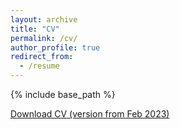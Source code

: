 ```yaml
---
layout: archive
title: "CV"
permalink: /cv/
author_profile: true
redirect_from:
  - /resume
---
```


{% include base_path %}

[Download CV (version from Feb 2023)](http://metalichen.github.io/files/CV.pdf)
